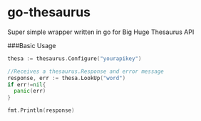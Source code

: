 # go-thesaurus
Super simple wrapper written in go for Big Huge Thesaurus API

###Basic Usage
```go
thesa := thesaurus.Configure("yourapikey")

//Receives a thesaurus.Response and error message
response, err := thesa.LookUp("word")
if err!=nil{
  panic(err)
}

fmt.Println(response)

```
